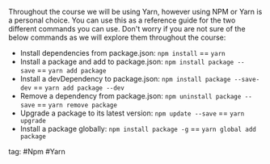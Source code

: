 Throughout the course we will be using Yarn, however using NPM or Yarn is a personal choice. You can use this as a reference guide for the two different commands you can use. Don't worry if you are not sure of the below commands as we will explore them throughout the course:  
- Install dependencies from package.json: `npm install` == `yarn`
- Install a package and add to package.json: `npm install package --save` == `yarn add package`
- Install a devDependency to package.json: `npm install package --save-dev` == `yarn add package --dev`
- Remove a dependency from package.json: `npm uninstall package --save` == `yarn remove package`
- Upgrade a package to its latest version: `npm update --save` == `yarn upgrade`
- Install a package globally: `npm install package -g` == `yarn global add package`

tag: #Npm #Yarn